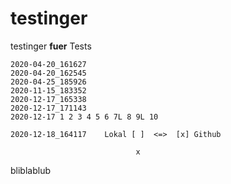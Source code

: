 # testinger

testinger **fuer** Tests


    2020-04-20_161627
    2020-04-20_162545
    2020-04-25_185926
    2020-11-15_183352
    2020-12-17_165338
    2020-12-17_171143 
    2020-12-17 1 2 3 4 5 6 7L 8 9L 10 
   
    2020-12-18_164117    Lokal [ ]  <=>  [x] Github 

                                x          
     
bliblablub
